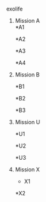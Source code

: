 exolife

1. Mission A  
	*A1

	*A2

	*A3

	*A4

2. Mission B

	*B1

	*B2

	*B3

3. Mission U

	*U1

	*U2

	*U3

4. Mission X
	
	-  X1

	*X2
